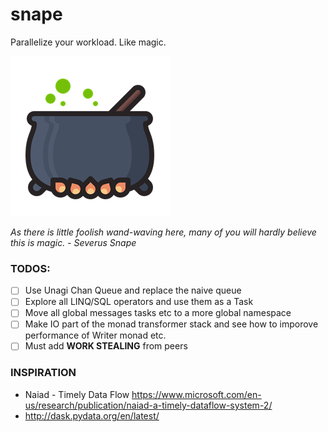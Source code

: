 # snape

Parallelize your workload. Like magic.

![alt text](https://raw.githubusercontent.com/Abhiroop/snape/master/snape.png "Snape")

*As there is little foolish wand-waving
here, many of you will hardly believe this is magic. - Severus Snape*


### TODOS:

- [ ] Use Unagi Chan Queue and replace the naive queue
- [ ] Explore all LINQ/SQL operators and use them as a Task
- [ ] Move all global messages tasks etc to a more global namespace
- [ ] Make IO part of the monad transformer stack and see how to imporove performance of Writer monad etc.
- [ ] Must add **WORK STEALING** from peers

### INSPIRATION

- Naiad - Timely Data Flow https://www.microsoft.com/en-us/research/publication/naiad-a-timely-dataflow-system-2/
- http://dask.pydata.org/en/latest/
